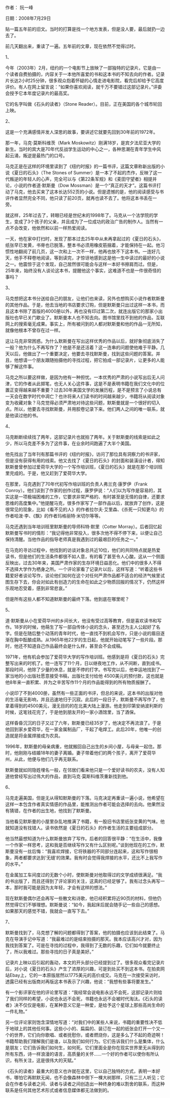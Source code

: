 作者： 阮一峰

日期：2008年7月29日

贴一篇五年前的旧文。当时的打算是找一个地方发表，但是没人要，最后就扔一边去了。

前几天翻出来，重读了一遍。五年前的文章，现在依然不觉得过时。

1、

今年（2003年）2月，纽约的一个电影节上放映了一部独特的记录片。它是由一个读者自费拍摄的，内容关于一本他所喜爱的书和这本书的不知去向的作者。记录片长达2小时25分钟，很多观众抱着怀疑的心情走进电影院，看完后却给予它高度评价。有人在网上留言说：“如果你喜欢阅读，就千万不要错过这部记录片。”评委会授予它本年度记录片的最高奖。

它的名字叫做《石头的读者》（Stone Reader）。目前，正在美国的各个城市轮回上映。

2、

这是一个充满感情并发人深思的故事，要讲述它就要先回到30年前的1972年。

那一年，马克·莫斯科维茨（Mark Moskowitz）刚满18岁，是宾夕法尼亚大学的新生。当时的宾大是70年代反战学生运动的中心之一，各种思潮在青年学生中风起云涌，叛逆是最热门的口号。

马克正是在这样的环境里读到了《纽约时报》的一篇书评，这篇文章称新出版的小说《夏日的石头》（The Stones of Summer）是一本了不起的杰作，反映了这一代叛逆的年轻人的心声，完全可以与《第22条军规》和《麦田守望者》相提并论，小说的作者道·默斯曼（Dow Mossman）是一个“真正的天才”。这篇书评打动了马克，他去买来了这本长达552页的小说。但是遗憾的是，他的阅读感受与书评作者显然完全不同，他只读了前20页，就再也读不去了。他将这本书丢在一旁。

就这样，25年过去了，转眼已经是世纪末的1998年了。马克从一个法学院的学生，变成了3个孩子的父亲，并且成为了一位成功的政治广告的制作人。当然有一点不会改变，他依然和以前一样热爱阅读。

一天，他在家中打扫时，发现了那本过去25年中从未再拿起过的《夏日的石头》，纸张早已发黄，书脊也已脱落，整本书必须用橡皮筋捆着，才能保持在一起。他习惯性地翻阅了前几页，这一次和上一次不一样，他再也放不下这本书。一连好几天，他手不释卷地阅读，等到读完，才惊讶地感到这是他一生中读过的最好的小说之一。他震惊于这个发现，自己居然很可能会与这样一本好书擦肩而过。但是，25年来，始终没有人谈论这本书，提醒他这个事实，这难道不也是一件很奇怪的事吗？

3、

马克想把这本书分送给自己的朋友，让他们也来读，另外也想购买小说作者默斯曼的其他作品。于是，他去当地的书店要求订购，但是默斯曼只出过这样一本书，而且这本书除了首版的4000册以外，再也没有印过第二次，就连出版它的那家小出版社也早已关门歇业了。默斯曼本人也不知去向。图书馆里找不到他的作品，互联网上的搜索毫无成果。事实上，所有被问到的人都对默斯曼和他的作品一无所知，就像他根本不曾存在过一样。

这让马克非常困惑。为什么默斯曼在写出这样优秀的作品以后，就好象彻底消失了一般？他为什么不再写作了？他是不是还活着？这一连串的问题使他难于平静。几天以后，他做出了一个重要决定，他要去寻找默斯曼，找到这些问题的答案。并且，他想请一个朋友跟随拍摄他的寻找过程，把它拍成一部记录片，让更多的人能够了解这件事。

马克之所以要这样做，是因为他有一种担忧。一本优秀的严肃的小说写出后无人问津，它的作者从此掷笔，也无人关心这件事，这是不是表明书籍在我们文化中的位置正变得越来越不重要？过去30年美国文学的发展历程，是不是预言了小说总有一天会在数字时代中凋亡？也许将来人们读书的时间越来越少，书籍将从阅读对象变为收藏对象？马克觉得必须严肃地对待这些问题，默斯曼就是一个很好的切入点。所以，他要去寻找默斯曼，并用胶卷记录下来。他们两人之间的唯一联系，就是他读过他的书。

4、

马克断断续续找了两年，这部记录片也就拍了两年。关于默斯曼的线索是如此之少，所以马克差不多为了这件事，在业余时间跑遍了大半个美国。

他先找出了当年刊有那篇书评的《纽约时报》，访问了那位具有洞察力的书评家，但是没有获得有用的线索。他又去找了《夏日的石头》的封面和装潢设计者，得知默斯曼曾参加过爱荷华大学的一个写作培训班，《夏日的石头》就是在那个培训班里完成的。于是，他又赶到了爱荷华大学。

在那里，马克遇到了70年代初写作培训班的负责人弗兰克·康罗伊（Frank Conroy）。他们谈到了作家的创作过程，康罗伊说：“人们以为写作是容易的，其实这是一项极端困难的工作，它要求非常严格的、有时甚至是无情的自律，还要求思维的高度集中。”他提醒马克，很多作家写了一部作品以后，就放弃了创作，这是很常见的现象，比如《看不见的人》的作者拉尔夫·艾里森、《杀死一只知更鸟》的作者哈泼·李、《飘》的作者玛格丽特·米切尔等等。

马克还遇到当年培训班里默斯曼的导师科特·默里（Cotter Morray）。后者回忆起默斯曼写书时的情形：“我记得他非常投入，很多次他不得不停下来，以便让自己保持清醒。当他作品的指导老师真是我遇到过的最艰巨的任务之一。”

在马克的寻访过程中，他找到的访谈对象总共近10位，他们的共同特点就是热爱读书，但是他们的生活条件都很不如人意，有的看了甚至令人心酸。这从一个侧面反映出，过去30年来，美国严肃作家的生存环境日益恶化。他们中的很多人不得不选择大学作为栖身之所。一个评论家看了记录片以后，这样写道：“听着这些书籍爱好者谈论写作，谈论他们如何在这个对任何严肃作品都不适合的经济气候里试图生存下去，你会对如此有创造力的生命在如此之少物质回报的情况下，仍然这样乐观地忍受着，感到非常悲哀。”

但是所有这些人都不知道默斯曼的最终下落。他到底在哪里呢？

5、

道·默斯曼从小在爱荷华州的乡间长大，他没有受过高等教育，但是喜欢读书和写作。18岁的时候，他萌生了写一部自传体小说的念头，甚至还为主人公起好了名字。但是在随后整个动荡的青年时代，他一直找不到机会写作，只是小说的眉目逐渐在胸中酝酿成熟。从1965年他22岁的生日起，他就开始动笔写了一些片段。那时，他还不知道自己作品最终会是什么样，甚至会不会成稿。

1971年，他有机会参加了爱荷华大学的写作培训班。他感到是将《夏日的石头》完整写出来的时机了。他一连写了11个月，日以继夜地工作，从不间断，直到成书。那段时间，他除了少量的休息，就是不停的打字。书写完以后，他幸运地找到了一家当地的小出版社愿意接受书稿，出版社支付给他 4500美元的预付款，这也就是他8年来一直积累、并为之辛苦写作11个月的作品能得到的所有物质报酬了。

小说印了不到4000册，虽然有一些正面的书评，但总的来说，这本书的出版对他的生活毫无影响，并且迅速地归于沉寂。此后的一段日子，默斯曼不再写作了，他拿着得到的4500美元，漫无目的的在北美大陆上漫游。他走到印第安纳波利斯的时候，这笔钱花完了，于是他到朋友开的一家小酒馆里，当了酒保。

这样昏昏沉沉的日子又过了六年，默斯曼已经35岁了，他决定不再流浪了。于是他回到家乡爱荷华，在一家金属制品厂，干起了电焊工。此后20年，他唯一的创造就是将金属焊接成为农具。

1996年，默斯曼的母亲病重，他就搬回自己出生的乡间小屋，与母亲一起住。那时，他刚刚与结婚18年的妻子离婚。妻子带着他们的两个孩子，离开了爱荷华州，从此，他便与他们几乎再无联系。

默斯曼就如同隐姓埋名一般，在邻居们看来他只是一个爱好读书的农夫，没有人知道他曾经写出过伟大的作品，直到马克·莫斯科维茨重新找到他。

6、

马克走遍美国，但是无从得知默斯曼的下落。马克决定再重读一遍小说，他希望在这样一本包含作者真实情感的作品里，能推测出作者可能会选择的去向。他果然没有猜错，在作者的出生地，他找到了默斯曼。

当他看见默斯曼的小屋里杂乱地推满了书籍，有一股旧书店里纸张变黄的气味。他就知道没有找错人。读书依然是《夏日的石头》的作者生活的主要组成部分。

他当然最想知道为什么默斯曼放弃了写作。后者的回答很平静：“在生活中，我像一个作家一样思考，这和我是否继续写作又有什么区别呢。”谈到他现在的工作，默斯曼没有一丝后悔：“我喜欢焊接，它将铁器的不同部分连起来，这和写作很相象，两者都要求达到‘无缝’的效果。我有时会觉得我焊接的水平，还比不上我写作的水平。”

在金属加工车间度过的无数个小时，使默斯曼对他取得过的文学成绩很满足。“我的书出版了，而且还得到了评论家的关注，这真的已经足够了。我有过念头再写一本，那时我可能是因为太年轻，才会有这样的想法。”

现在默斯曼偶尔还会再写一些散文和诗歌，他已经积累将近90页的材料，但他仍然觉得它们不够理想。默斯曼说：“如今，我起床后就会随手记一些自己的感想。如果那天的感觉不错，我就会一直写下去。”

7、

默斯曼找到了，马克想了解的问题都得到了答案，他的拍摄也应该到此结束了。马克在导演手记中写道：“我最难过的是结束拍摄的那天。我本应该高兴才对，因为我找到答案了。可是在寻找的过程中，我得到了无数的乐趣，它们如今就要终止了，所以我难过。那些寻找的日子真是美好。”

记录片上映以后引起的轰动，本文的开头部分已经提到过了。很多观众看完记录片后，对小说《夏日的石头》产生了浓厚的兴趣，可是到处买不到这本书。在拍卖网站Ebay上，它的一本原版居然以1775美元的高价成交。马克在一次接受采访时，透露已经有出版商对再版这本书表示了兴趣，他说：“我想有些事将要发生。”

有一个影评家在他的评论里写道：“我经常会说电影永远不会死，这部记录片则给了我们同样的希望，小说也永远不会死，书籍也永远不会被时代淘汰。《石头的读者》决不仅仅是电影，在某种意义它是一种爱，是给予这个星球上那些高尚生命的一件礼物。”

另一位评论家则饱含深情地写道：“对我们中的某些人来说，书籍的重要性决不低于地球上的其他任何事。这些小小的、扁扁的、装订在一起的纸张会打开一个又一个的世界，它们向你歌唱、或者抚慰你，或者燃烧你，这是多么了不起的奇迹啊！书籍帮助我们理解我们是谁，以及我们如何行为。它们告诉我们什么是集体，什么是朋友；它们告诉我们如何生，如何死。它们里面全是你在现实世界里无从得到的所有东西，诗一样浪漫的语言，高质量的关怀……一个好的作者可以使你有所认识，有所关注，这是很伟大的天赋。”

《石头的读者》最重大的意义也许就在这里，它以自己独特的方式，表明一本好书，哪怕它再默默无闻，也不会像森林中倒下一棵大树那样，只有二三人听见；它会在作者与读者之间、读者与读者之间创造出一种终身的难以割舍的联系，而这种联系是任何其他艺术形式或者信息媒体都无法做到的。